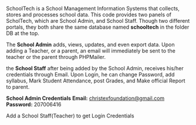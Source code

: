 SchoolTech is a School Management Information Systems that collects, stores and processes school data.
This code provides two panels of ScholTech, which are School Admin, and School Staff. Though two different portals, they both share the same database named **schooltech** in the folder DB at the top.

The **School Admin** adds, views, updates, and even export data.
Upon adding a Teacher, or a parent, an email will immediately be sent to the teacher or the parent through PHPMailer.

the **School Staff** after being added by the School Admin, receives his/her credentials through Email.
Upon Login, he can change Password, add syllabus, Mark Student Attendance, post Grades, and Make official Report to parent.


**School Admin Credentials**
**Email:** christexfoundation@gmail.com
**Password:** 207006416

Add a School Staff(Teacher) to get Login Credentials
